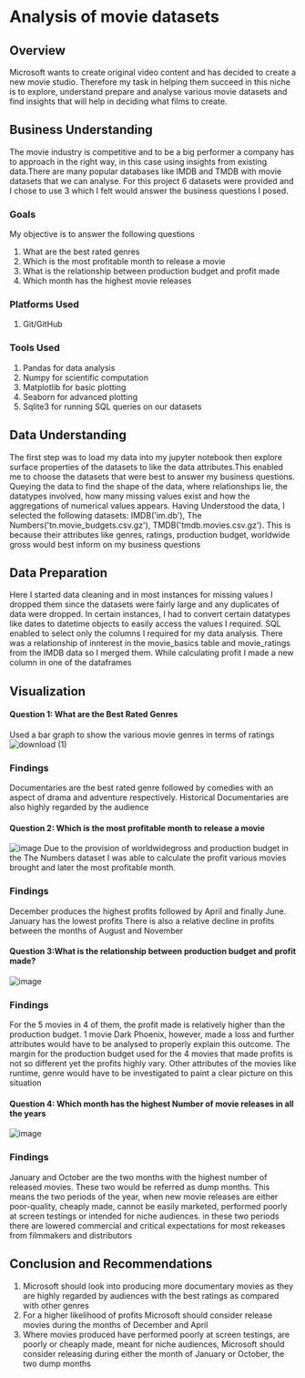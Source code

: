 # Analysis of movie datasets
## Overview
Microsoft wants to create original video content and has decided to create a new movie studio. Therefore my task in helping them succeed in this niche is to explore, understand prepare and analyse various movie datasets and find insights that will help in deciding what films to create.
## Business Understanding
The movie industry is competitive and to be a big performer a company has to approach in the right way, in this case using insights from existing data.There are many popular databases like IMDB and TMDB with movie datasets that we can analyse. For this project 6 datasets were provided and I chose to use 3 which I felt would answer the business questions I posed.
### Goals
My objective is to answer the following questions
1. What are the best rated genres
2. Which is the most profitable month to release a movie
3. What is the relationship between production budget and profit made
4. Which month has the highest movie releases
### Platforms Used
1. Git/GitHub
### Tools Used
1. Pandas for data analysis
2. Numpy for scientific computation
3. Matplotlib for basic plotting
4. Seaborn for advanced plotting
5. Sqlite3 for running SQL queries on our datasets
## Data Understanding
The first step was to load my data into my jupyter notebook then explore surface properties of the datasets to like the data attributes.This enabled me to choose the datasets that were best to answer my business questions. Queying the data to find the shape of the data, where relationships lie, the datatypes involved, how many missing values exist and how the aggregations of numerical values appears. Having Understood the data, I selected the following datasets: IMDB('im.db'), The Numbers('tn.movie_budgets.csv.gz'), TMDB('tmdb.movies.csv.gz'). This is because their attributes like genres, ratings, production budget, worldwide gross would best inform on my business questions
## Data Preparation
Here I started data cleaning and in most instances for missing values I dropped them since the datasets were fairly large and any duplicates of data were dropped. In certain instances, I had to convert certain datatypes  like dates to datetime objects to easily access the values I required. SQL enabled to select only the columns I required for my data analysis. There was a relationship of innterest in the movie_basics table and movie_ratings from the IMDB data so I merged them. While calculating profit I made a new column in one of the dataframes
## Visualization
#### Question 1: What are the Best Rated Genres
Used a bar graph to show the various movie genres in terms of ratings
![download (1)](https://user-images.githubusercontent.com/109112517/187660764-626ce405-e764-4db6-ab66-d1cc163340f3.png)


### Findings
Documentaries are the best rated genre followed by comedies with an aspect of drama and adventure respectively. Historical Documentaries are also highly regarded by the audience  
#### Question 2: Which is the most profitable month to release a movie  
![image](https://user-images.githubusercontent.com/109112517/187030086-a3eb9b97-d646-4c9c-a8cf-0a71bbc5277d.png)  Due to the provision of worldwidegross and production budget in the The Numbers dataset I was able to calculate the profit various movies brought and later the most profitable month.
### Findings 
December produces the highest profits followed by April and finally June.
January has the lowest profits
There is also a relative decline in profits between the months of August and November  
#### Question 3:What is the relationship between production budget and profit made?
![image](https://user-images.githubusercontent.com/109112517/187030458-de22698f-3401-44da-acfd-138082b635ba.png)
### Findings
For the 5 movies in 4 of them, the profit made is relatively higher than the production budget. 1 movie Dark Phoenix, however, made a loss and further attributes would have to be analysed to properly explain this outcome. The margin for the production budget used for the 4 movies that made profits is not so different yet the profits highly vary. Other attributes of the movies like runtime, genre would have to be investigated to paint a clear picture on this situation
#### Question 4: Which month has the highest Number of movie releases in all the years
![image](https://user-images.githubusercontent.com/109112517/187030818-bc43a405-ff15-4ab9-9b78-6820f3b6d57e.png)
### Findings
January and October are the two months with the highest number of released movies. These two would be referred as dump months. This means the two periods of the year, when new movie releases are either poor-quality, cheaply made, cannot be easily marketed, performed poorly at screen testings or intended for niche audiences. in these two  periods there are lowered commercial and critical expectations for most rekeases from filmmakers and distributors
## Conclusion and Recommendations
1. Microsoft should look into producing more documentary movies as they are highly regarded by audiences with the best ratings as compared with other genres
2. For a higher likelihood of profits Microsoft should consider release  movies during the months of December and April
3. Where movies produced have performed poorly at screen testings, are poorly or cheaply made, meant for niche audiences, Microsoft should consider releasing during either the month of January or October, the two dump months




